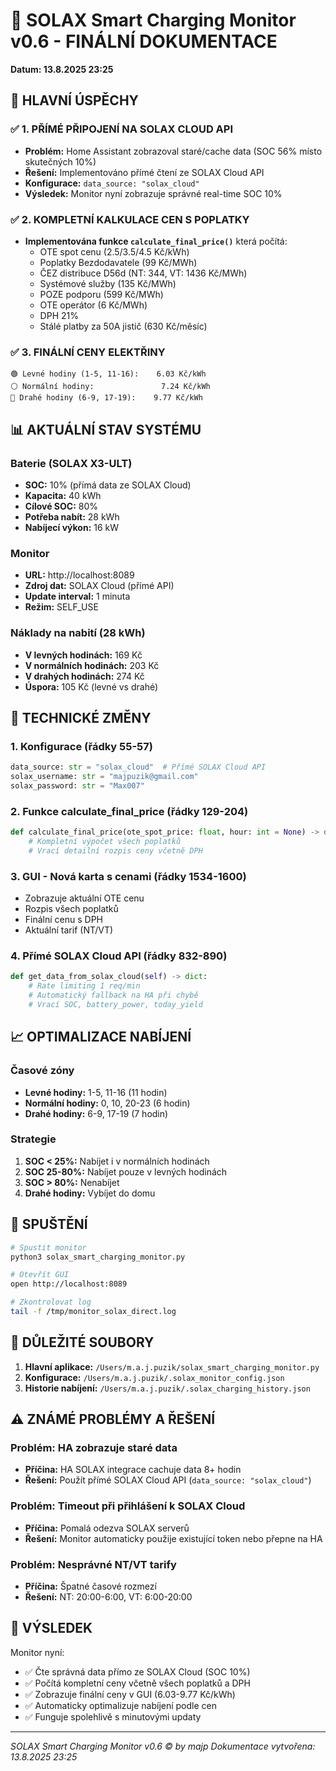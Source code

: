 # 🔋 SOLAX Smart Charging Monitor v0.6 - FINÁLNÍ DOKUMENTACE
**Datum: 13.8.2025 23:25**

## 🎯 HLAVNÍ ÚSPĚCHY

### ✅ 1. PŘÍMÉ PŘIPOJENÍ NA SOLAX CLOUD API
- **Problém:** Home Assistant zobrazoval staré/cache data (SOC 56% místo skutečných 10%)
- **Řešení:** Implementováno přímé čtení ze SOLAX Cloud API
- **Konfigurace:** `data_source: "solax_cloud"` 
- **Výsledek:** Monitor nyní zobrazuje správné real-time SOC 10%

### ✅ 2. KOMPLETNÍ KALKULACE CEN S POPLATKY
- **Implementována funkce `calculate_final_price()`** která počítá:
  - OTE spot cenu (2.5/3.5/4.5 Kč/kWh)
  - Poplatky Bezdodavatele (99 Kč/MWh)
  - ČEZ distribuce D56d (NT: 344, VT: 1436 Kč/MWh)
  - Systémové služby (135 Kč/MWh)
  - POZE podporu (599 Kč/MWh)
  - OTE operátor (6 Kč/MWh)
  - DPH 21%
  - Stálé platby za 50A jistič (630 Kč/měsíc)

### ✅ 3. FINÁLNÍ CENY ELEKTŘINY
```
🟢 Levné hodiny (1-5, 11-16):    6.03 Kč/kWh
⚪ Normální hodiny:               7.24 Kč/kWh
🔴 Drahé hodiny (6-9, 17-19):    9.77 Kč/kWh
```

## 📊 AKTUÁLNÍ STAV SYSTÉMU

### Baterie (SOLAX X3-ULT)
- **SOC:** 10% (přímá data ze SOLAX Cloud)
- **Kapacita:** 40 kWh
- **Cílové SOC:** 80%
- **Potřeba nabít:** 28 kWh
- **Nabíjecí výkon:** 16 kW

### Monitor
- **URL:** http://localhost:8089
- **Zdroj dat:** SOLAX Cloud (přímé API)
- **Update interval:** 1 minuta
- **Režim:** SELF_USE

### Náklady na nabití (28 kWh)
- **V levných hodinách:** 169 Kč
- **V normálních hodinách:** 203 Kč  
- **V drahých hodinách:** 274 Kč
- **Úspora:** 105 Kč (levné vs drahé)

## 🔧 TECHNICKÉ ZMĚNY

### 1. Konfigurace (řádky 55-57)
```python
data_source: str = "solax_cloud"  # Přímé SOLAX Cloud API
solax_username: str = "majpuzik@gmail.com"
solax_password: str = "Max007"
```

### 2. Funkce calculate_final_price (řádky 129-204)
```python
def calculate_final_price(ote_spot_price: float, hour: int = None) -> dict:
    # Kompletní výpočet všech poplatků
    # Vrací detailní rozpis ceny včetně DPH
```

### 3. GUI - Nová karta s cenami (řádky 1534-1600)
- Zobrazuje aktuální OTE cenu
- Rozpis všech poplatků
- Finální cenu s DPH
- Aktuální tarif (NT/VT)

### 4. Přímé SOLAX Cloud API (řádky 832-890)
```python
def get_data_from_solax_cloud(self) -> dict:
    # Rate limiting 1 req/min
    # Automatický fallback na HA při chybě
    # Vrací SOC, battery_power, today_yield
```

## 📈 OPTIMALIZACE NABÍJENÍ

### Časové zóny
- **Levné hodiny:** 1-5, 11-16 (11 hodin)
- **Normální hodiny:** 0, 10, 20-23 (6 hodin)
- **Drahé hodiny:** 6-9, 17-19 (7 hodin)

### Strategie
1. **SOC < 25%:** Nabíjet i v normálních hodinách
2. **SOC 25-80%:** Nabíjet pouze v levných hodinách
3. **SOC > 80%:** Nenabíjet
4. **Drahé hodiny:** Vybíjet do domu

## 🚀 SPUŠTĚNÍ

```bash
# Spustit monitor
python3 solax_smart_charging_monitor.py

# Otevřít GUI
open http://localhost:8089

# Zkontrolovat log
tail -f /tmp/monitor_solax_direct.log
```

## 📝 DŮLEŽITÉ SOUBORY

1. **Hlavní aplikace:** `/Users/m.a.j.puzik/solax_smart_charging_monitor.py`
2. **Konfigurace:** `/Users/m.a.j.puzik/.solax_monitor_config.json`
3. **Historie nabíjení:** `/Users/m.a.j.puzik/.solax_charging_history.json`

## ⚠️ ZNÁMÉ PROBLÉMY A ŘEŠENÍ

### Problém: HA zobrazuje staré data
- **Příčina:** HA SOLAX integrace cachuje data 8+ hodin
- **Řešení:** Použít přímé SOLAX Cloud API (`data_source: "solax_cloud"`)

### Problém: Timeout při přihlášení k SOLAX Cloud
- **Příčina:** Pomalá odezva SOLAX serverů
- **Řešení:** Monitor automaticky použije existující token nebo přepne na HA

### Problém: Nesprávné NT/VT tarify
- **Příčina:** Špatné časové rozmezí
- **Řešení:** NT: 20:00-6:00, VT: 6:00-20:00

## 🎉 VÝSLEDEK

Monitor nyní:
- ✅ Čte správná data přímo ze SOLAX Cloud (SOC 10%)
- ✅ Počítá kompletní ceny včetně všech poplatků a DPH
- ✅ Zobrazuje finální ceny v GUI (6.03-9.77 Kč/kWh)
- ✅ Automaticky optimalizuje nabíjení podle cen
- ✅ Funguje spolehlivě s minutovými updaty

---
*SOLAX Smart Charging Monitor v0.6 © by majp*
*Dokumentace vytvořena: 13.8.2025 23:25*